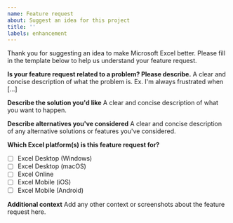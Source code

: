 ```yaml
---
name: Feature request
about: Suggest an idea for this project
title: ''
labels: enhancement
---
```


Thank you for suggesting an idea to make Microsoft Excel better. Please fill in the template below to help us understand your feature request.

**Is your feature request related to a problem? Please describe.**
A clear and concise description of what the problem is. Ex. I'm always frustrated when [...]

**Describe the solution you'd like**
A clear and concise description of what you want to happen.

**Describe alternatives you've considered**
A clear and concise description of any alternative solutions or features you've considered.

**Which Excel platform(s) is this feature request for?**
- [ ] Excel Desktop (Windows)
- [ ] Excel Desktop (macOS)
- [ ] Excel Online
- [ ] Excel Mobile (iOS)
- [ ] Excel Mobile (Android)

**Additional context**
Add any other context or screenshots about the feature request here.